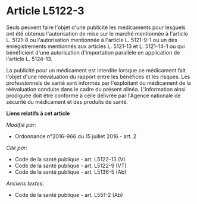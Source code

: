 # Article L5122-3

Seuls peuvent faire l'objet d'une publicité les médicaments pour lesquels ont été obtenus l'autorisation de mise sur le
marché mentionnée à l'article L. 5121-8 ou l'autorisation mentionnée à l'article L. 5121-9-1 ou un des enregistrements
mentionnés aux articles L. 5121-13 et L. 5121-14-1 ou qui bénéficient d'une autorisation d'importation parallèle en
application de l'article L. 5124-13.

La publicité pour un médicament est interdite lorsque ce médicament fait l'objet d'une réévaluation du rapport entre les
bénéfices et les risques. Les professionnels de santé sont informés par l'exploitant du médicament de la réévaluation
conduite dans le cadre du présent alinéa. L'information ainsi prodiguée doit être conforme à celle délivrée par l'Agence
nationale de sécurité du médicament et des produits de santé.

**Liens relatifs à cet article**

_Modifié par_:

  - Ordonnance n°2016-966 du 15 juillet 2016 - art. 2

_Cité par_:

  - Code de la santé publique - art. L5122-13 (V)
  - Code de la santé publique - art. L5122-9 (VT)
  - Code de la santé publique - art. L5136-5 (Ab)

_Anciens textes_:

  - Code de la santé publique - art. L551-2 (Ab)
